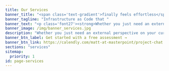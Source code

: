 ```yaml
---
title: Our Services
banner_title: "<span class='text-gradient'>finally feels effortless</span>"
banner_tagline: "Infrastructure as Code that "
banner_text: "<p class='font27'><strong>Whether you just need an external perspective on your current setup or want someone to take IaC off your hands completely,  <strong class='text-gradient'>we’ve got a service that can help</strong>.</strong></p>"
banner_image: /img/banner_services.jpg
description: "Whether you just need an external perspective on your current setup or want someone to take IaC off your hands completely, we’ve got a service that can help."
banner_btn_label: Get started with a free assessment →
banner_btn_link: https://calendly.com/matt-at-masterpoint/project-chat
sections: "services"
sitemap:
  priority: 1
id: page-services
---
```

